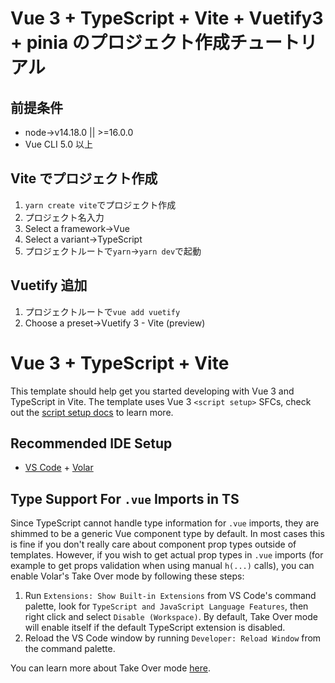 # Vue 3 + TypeScript + Vite + Vuetify3 + pinia のプロジェクト作成チュートリアル

## 前提条件

- node→v14.18.0 || >=16.0.0
- Vue CLI 5.0 以上

## Vite でプロジェクト作成

1. `yarn create vite`でプロジェクト作成
2. プロジェクト名入力
3. Select a framework→Vue
4. Select a variant→TypeScript
5. プロジェクトルートで`yarn`→`yarn dev`で起動

## Vuetify 追加

1. プロジェクトルートで`vue add vuetify`
2. Choose a preset→Vuetify 3 - Vite (preview)

# Vue 3 + TypeScript + Vite

This template should help get you started developing with Vue 3 and TypeScript in Vite. The template uses Vue 3 `<script setup>` SFCs, check out the [script setup docs](https://v3.vuejs.org/api/sfc-script-setup.html#sfc-script-setup) to learn more.

## Recommended IDE Setup

- [VS Code](https://code.visualstudio.com/) + [Volar](https://marketplace.visualstudio.com/items?itemName=Vue.volar)

## Type Support For `.vue` Imports in TS

Since TypeScript cannot handle type information for `.vue` imports, they are shimmed to be a generic Vue component type by default. In most cases this is fine if you don't really care about component prop types outside of templates. However, if you wish to get actual prop types in `.vue` imports (for example to get props validation when using manual `h(...)` calls), you can enable Volar's Take Over mode by following these steps:

1. Run `Extensions: Show Built-in Extensions` from VS Code's command palette, look for `TypeScript and JavaScript Language Features`, then right click and select `Disable (Workspace)`. By default, Take Over mode will enable itself if the default TypeScript extension is disabled.
2. Reload the VS Code window by running `Developer: Reload Window` from the command palette.

You can learn more about Take Over mode [here](https://github.com/johnsoncodehk/volar/discussions/471).
